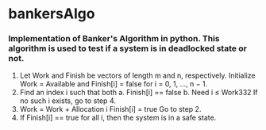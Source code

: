 # bankersAlgo
### Implementation of Banker's Algorithm in python. This algorithm is used to test if a system is in deadlocked state or not.
1. Let Work and Finish be vectors of length m and n, respectively. 
   Initialize Work = Available and Finish[i] = false for i = 0, 1, ..., n − 1.
2. Find an index i such that both
  a. Finish[i] == false
  b. Need i ≤ Work332
If no such i exists, go to step 4.
3. Work = Work + Allocation i
   Finish[i] = true
   Go to step 2.
4. If Finish[i] == true for all i, then the system is in a safe state.
